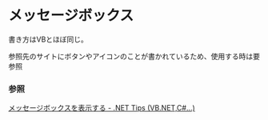 # メッセージボックス

書き方はVBとほぼ同じ。

参照先のサイトにボタンやアイコンのことが書かれているため、使用する時は要参照

### 参照

[メッセージボックスを表示する \- \.NET Tips (VB\.NET,C\#\.\.\.\)](https://dobon.net/vb/dotnet/form/msgbox.html)